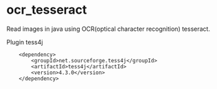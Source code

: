 # ocr_tesseract
Read images in java using OCR(optical character recognition) tesseract.

Plugin tess4j

<!-- https://mvnrepository.com/artifact/net.sourceforge.tess4j/tess4j -->
        <dependency>
            <groupId>net.sourceforge.tess4j</groupId>
            <artifactId>tess4j</artifactId>
            <version>4.3.0</version>
        </dependency>
